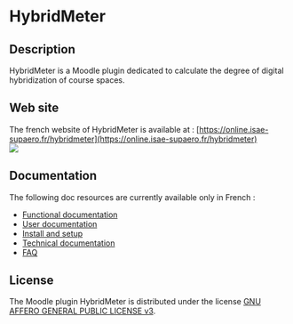 # HybridMeter

## Description
HybridMeter is a Moodle plugin dedicated to calculate the degree of digital hybridization of 
course spaces.

## Web site
The french website of HybridMeter is available at : [https://online.isae-supaero.fr/hybridmeter](https://online.isae-supaero.fr/hybridmeter) \
[![](https://t2594656.p.clickup-attachments.com/t2594656/02a2acc8-fd84-4d24-9e1a-299262ff2ce0/HybridmeterWebsite.png)](https://online.isae-supaero.fr/hybridmeter)

## Documentation
The following doc resources are currently available only in French :
* [Functional documentation](doc/doc_fonctionnelle.md)
* [User documentation](doc/doc_utilisateur.md)
* [Install and setup](doc/doc_installation.md)
* [Technical documentation](doc/doc_technique.md)
* [FAQ](doc/faq.md)

## License
The Moodle plugin HybridMeter is distributed under the license [GNU AFFERO GENERAL PUBLIC LICENSE v3](LICENSE.md).